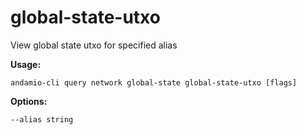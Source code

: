 # global-state-utxo
View global state utxo for specified alias



**Usage:**
```
andamio-cli query network global-state global-state-utxo [flags]

```



**Options:**
```
--alias string
```


